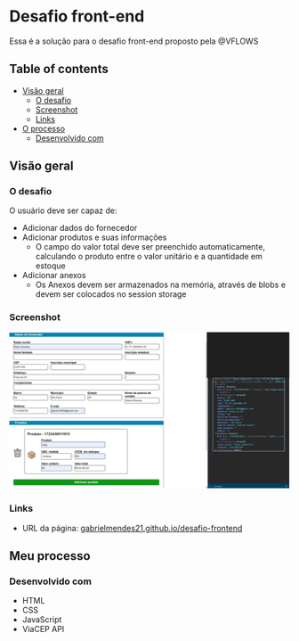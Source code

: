 # Desafio front-end

Essa é a solução para o desafio front-end proposto pela @VFLOWS

## Table of contents

- [Visão geral](#visão-geral)
  - [O desafio](#o-desafio)
  - [Screenshot](#screenshot)
  - [Links](#links)
- [O processo](#my-process)
  - [Desenvolvido com](#desenvolvido-com)

## Visão geral

### O desafio

O usuário deve ser capaz de:

- Adicionar dados do fornecedor
- Adicionar produtos e suas informações
  - O campo do valor total deve ser preenchido automaticamente, calculando o produto entre o valor unitário e a quantidade em estoque 
- Adicionar anexos
  - Os Anexos devem ser armazenados na memória, através de blobs e devem ser colocados no session storage

### Screenshot

![](./assets/project-screenshot.png)

### Links

- URL da página: [gabrielmendes21.github.io/desafio-frontend](https://gabrielmendes21.github.io/desafio-frontend/)

## Meu processo

### Desenvolvido com

- HTML
- CSS
- JavaScript
- ViaCEP API
